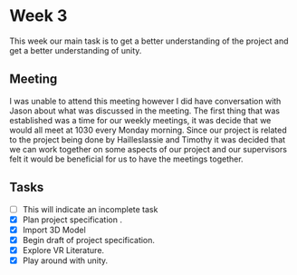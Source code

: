 # Week 3

This week our main task is to get a better understanding of the project and get a better understanding of 
unity. 

## Meeting
 
I was unable to attend this meeting however I did have conversation with Jason about what was discussed in
 the meeting. The first thing that was established was a time for our weekly meetings, it was decide that we 
 would all meet at 1030 every Monday morning. Since our project is related to the project being done by Hailleslassie 
 and Timothy it was decided that we can work together on some aspects of our project and our supervisors felt it 
 would be beneficial for us to have the meetings together.

## Tasks


* [ ] This will indicate an incomplete task
* [x] Plan project specification .
* [x] Import 3D Model
* [x] Begin draft of project specification.
* [x] Explore VR Literature.
* [x] Play around with unity. 
